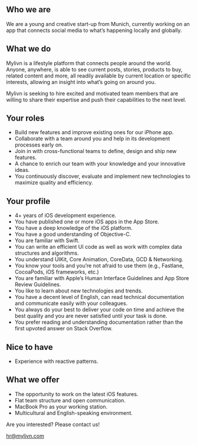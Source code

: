 ## Who we are

We are a young and creative start-up from Munich, currently working on an app that connects social media to what’s happening locally and globally.

## What we do

Mylivn is a lifestyle platform that connects people around the world. Anyone, anywhere, is able to see current posts, stories, products to buy, related content and more, all readily available by current location or specific interests, allowing an insight into what’s going on around you.


Mylivn is seeking to hire excited and motivated team members that are willing to share their expertise and push their capabilities to the next level.

## Your roles

- Build new features and improve existing ones for our iPhone app.
- Collaborate with a team around you and help in its development processes early on.
- Join in with cross-functional teams to define, design and ship new features.
- A chance to enrich our team with your knowledge and your innovative ideas.
- You continuously discover, evaluate and implement new technologies to maximize quality and efficiency.

## Your profile

- 4+ years of iOS development experience.
- You have published one or more iOS apps in the App Store.
- You have a deep knowledge of the iOS platform.
- You have a good understanding of Objective-C.
- You are familiar with Swift.
- You can write an efficient UI code as well as work with complex data structures and algorithms.
- You understand UIKit, Core Animation, CoreData, GCD & Networking.
- You know your tools and you’re not afraid to use them (e.g., Fastlane, CocoaPods, iOS frameworks, etc.)
- You are familiar with Apple’s Human Interface Guidelines and App Store Review Guidelines.
- You like to learn about new technologies and trends.
- You have a decent level of English, can read technical documentation and communicate easily with your colleagues.
- You always do your best to deliver your code on time and achieve the best quality and you are never satisfied until your task is done.
- You prefer reading and understanding documentation rather than the first upvoted answer on Stack Overflow.

## Nice to have

- Experience with reactive patterns. 

## What we offer

- The opportunity to work on the latest iOS features.
- Flat team structure and open communication.
- MacBook Pro as your working station.
- Multicultural and English-speaking environment.

Are you interested? Please contact us!

hr@mylivn.com